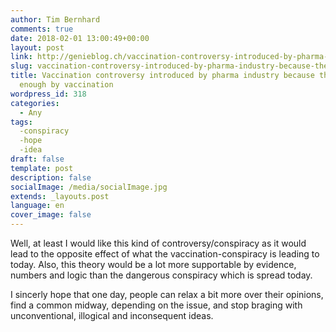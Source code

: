 ```yaml
---
author: Tim Bernhard
comments: true
date: 2018-02-01 13:00:49+00:00
layout: post
link: http://genieblog.ch/vaccination-controversy-introduced-by-pharma-industry-because-they-dont-earn-enough-by-vaccination/
slug: vaccination-controversy-introduced-by-pharma-industry-because-they-dont-earn-enough-by-vaccination
title: Vaccination controversy introduced by pharma industry because they don't earn
  enough by vaccination
wordpress_id: 318
categories:
  - Any
tags:
  -conspiracy
  -hope
  -idea
draft: false
template: post
description: false
socialImage: /media/socialImage.jpg
extends: _layouts.post
language: en
cover_image: false
---
```


Well, at least I would like this kind of controversy/conspiracy as it would lead to the opposite effect of what the vaccination-conspiracy is leading to today. Also, this theory would be a lot more supportable by evidence, numbers and logic than the dangerous conspiracy which is spread today. 

I sincerly hope that one day, people can relax a bit more over their opinions, find a common midway, depending on the issue, and stop braging with unconventional, illogical and inconsequent ideas.
